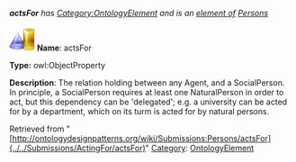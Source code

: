 ___actsFor__ has [Category:OntologyElement](../../Category/OntologyElement "Category:OntologyElement") and is an [element of](../../Property/ElementOf "Property:ElementOf") [Persons](../../Submissions/Persons "Submissions:Persons")_


  




[![ObjectProperty](../../images/thumb/c/c3/ObjectProperty.gif/45px-ObjectProperty.gif)](../../Image/ObjectProperty.gif "ObjectProperty")
__Name__: actsFor 


__Type:__ owl:ObjectProperty 


__Description__: The relation holding between any Agent, and a SocialPerson. In principle, a SocialPerson requires at least one NaturalPerson in order to act, but this dependency can be 'delegated'; e.g. a university can be acted for by a department, which on its turm is acted for by natural persons. 





Retrieved from "[http://ontologydesignpatterns.org/wiki/Submissions:Persons/actsFor](../../Submissions/ActingFor/actsFor)"
 [Category](http://ontologydesignpatterns.org/wiki/Special:Categories "Special:Categories"): [OntologyElement](../../Category/OntologyElement "Category:OntologyElement")